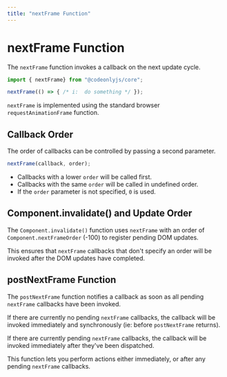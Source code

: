 ```yaml
---
title: "nextFrame Function"
---
```

# nextFrame Function

The `nextFrame` function invokes a callback on the next update cycle.

```js
import { nextFrame} from "@codeonlyjs/core";

nextFrame(() => { /* i:  do something */ });
```

`nextFrame` is implemented using the standard browser `requestAnimationFrame` function.

## Callback Order

The order of callbacks can be controlled by passing a second parameter.

```js
nextFrame(callback, order);
```

* Callbacks with a lower `order` will be called first.
* Callbacks with the same `order` will be called in undefined order. 
* If the `order` parameter is not specified, `0` is used.

## Component.invalidate() and Update Order

The `Component.invalidate()` function uses `nextFrame` with an order of 
`Component.nextFrameOrder` (-100) to register pending DOM updates.

This ensures that `nextFrame` callbacks that don't specify an order
will be invoked after the DOM updates have completed.


## postNextFrame Function

The `postNextFrame` function notifies a callback as soon as all pending
`nextFrame` callbacks have been invoked.

If there are currently no pending `nextFrame` callbacks, the callback will
be invoked immediately and synchronously (ie: before `postNextFrame` returns).

If there are currently pending `nextFrame` callbacks, the callback will 
be invoked immediately after they've been dispatched.

This function lets you perform actions either immediately, or after any
pending `nextFrame` callbacks.

